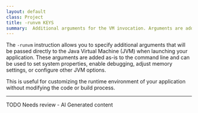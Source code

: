 ```yaml
---
layout: default
class: Project
title: -runvm KEYS 
summary:  Additional arguments for the VM invocation. Arguments are added as-is.
---
```



The `-runvm` instruction allows you to specify additional arguments that will be passed directly to the Java Virtual Machine (JVM) when launching your application. These arguments are added as-is to the command line and can be used to set system properties, enable debugging, adjust memory settings, or configure other JVM options.

This is useful for customizing the runtime environment of your application without modifying the code or build process.



<hr />
TODO Needs review - AI Generated content